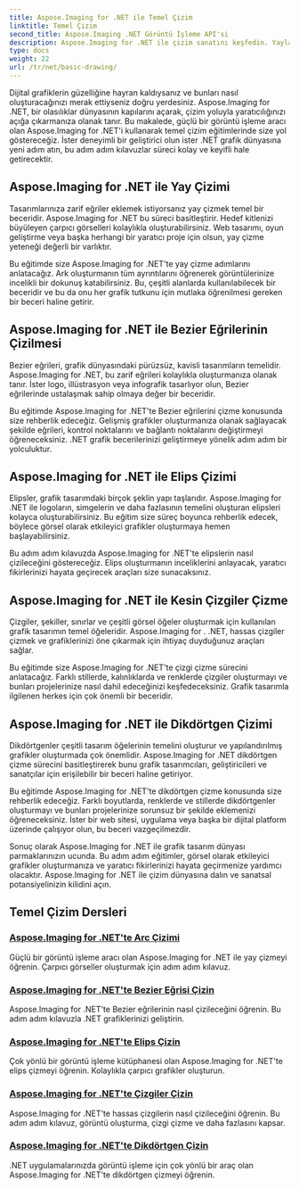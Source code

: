 ```yaml
---
title: Aspose.Imaging for .NET ile Temel Çizim
linktitle: Temel Çizim
second_title: Aspose.Imaging .NET Görüntü İşleme API'si
description: Aspose.Imaging for .NET ile çizim sanatını keşfedin. Yaylar, Bezier eğrileri, elipsler, çizgiler ve dikdörtgenler hakkında adım adım kılavuzlarla çarpıcı görseller oluşturun.
type: docs
weight: 22
url: /tr/net/basic-drawing/
---
```


Dijital grafiklerin güzelliğine hayran kaldıysanız ve bunları nasıl oluşturacağınızı merak ettiyseniz doğru yerdesiniz. Aspose.Imaging for .NET, bir olasılıklar dünyasının kapılarını açarak, çizim yoluyla yaratıcılığınızı açığa çıkarmanıza olanak tanır. Bu makalede, güçlü bir görüntü işleme aracı olan Aspose.Imaging for .NET'i kullanarak temel çizim eğitimlerinde size yol göstereceğiz. İster deneyimli bir geliştirici olun ister .NET grafik dünyasına yeni adım atın, bu adım adım kılavuzlar süreci kolay ve keyifli hale getirecektir.

## Aspose.Imaging for .NET ile Yay Çizimi

Tasarımlarınıza zarif eğriler eklemek istiyorsanız yay çizmek temel bir beceridir. Aspose.Imaging for .NET bu süreci basitleştirir. Hedef kitlenizi büyüleyen çarpıcı görselleri kolaylıkla oluşturabilirsiniz. Web tasarımı, oyun geliştirme veya başka herhangi bir yaratıcı proje için olsun, yay çizme yeteneği değerli bir varlıktır.

Bu eğitimde size Aspose.Imaging for .NET'te yay çizme adımlarını anlatacağız. Ark oluşturmanın tüm ayrıntılarını öğrenerek görüntülerinize incelikli bir dokunuş katabilirsiniz. Bu, çeşitli alanlarda kullanılabilecek bir beceridir ve bu da onu her grafik tutkunu için mutlaka öğrenilmesi gereken bir beceri haline getirir.

## Aspose.Imaging for .NET ile Bezier Eğrilerinin Çizilmesi

Bezier eğrileri, grafik dünyasındaki pürüzsüz, kavisli tasarımların temelidir. Aspose.Imaging for .NET, bu zarif eğrileri kolaylıkla oluşturmanıza olanak tanır. İster logo, illüstrasyon veya infografik tasarlıyor olun, Bezier eğrilerinde ustalaşmak sahip olmaya değer bir beceridir.

Bu eğitimde Aspose.Imaging for .NET'te Bezier eğrilerini çizme konusunda size rehberlik edeceğiz. Gelişmiş grafikler oluşturmanıza olanak sağlayacak şekilde eğrileri, kontrol noktalarını ve bağlantı noktalarını değiştirmeyi öğreneceksiniz. .NET grafik becerilerinizi geliştirmeye yönelik adım adım bir yolculuktur.

## Aspose.Imaging for .NET ile Elips Çizimi

Elipsler, grafik tasarımdaki birçok şeklin yapı taşlarıdır. Aspose.Imaging for .NET ile logoların, simgelerin ve daha fazlasının temelini oluşturan elipsleri kolayca oluşturabilirsiniz. Bu eğitim size süreç boyunca rehberlik edecek, böylece görsel olarak etkileyici grafikler oluşturmaya hemen başlayabilirsiniz.

Bu adım adım kılavuzda Aspose.Imaging for .NET'te elipslerin nasıl çizileceğini göstereceğiz. Elips oluşturmanın inceliklerini anlayacak, yaratıcı fikirlerinizi hayata geçirecek araçları size sunacaksınız.

## Aspose.Imaging for .NET ile Kesin Çizgiler Çizme

Çizgiler, şekiller, sınırlar ve çeşitli görsel öğeler oluşturmak için kullanılan grafik tasarımın temel öğeleridir. Aspose.Imaging for . .NET, hassas çizgiler çizmek ve grafiklerinizi öne çıkarmak için ihtiyaç duyduğunuz araçları sağlar.

Bu eğitimde size Aspose.Imaging for .NET'te çizgi çizme sürecini anlatacağız. Farklı stillerde, kalınlıklarda ve renklerde çizgiler oluşturmayı ve bunları projelerinize nasıl dahil edeceğinizi keşfedeceksiniz. Grafik tasarımla ilgilenen herkes için çok önemli bir beceridir.

## Aspose.Imaging for .NET ile Dikdörtgen Çizimi

Dikdörtgenler çeşitli tasarım öğelerinin temelini oluşturur ve yapılandırılmış grafikler oluşturmada çok önemlidir. Aspose.Imaging for .NET dikdörtgen çizme sürecini basitleştirerek bunu grafik tasarımcıları, geliştiricileri ve sanatçılar için erişilebilir bir beceri haline getiriyor.

Bu eğitimde Aspose.Imaging for .NET'te dikdörtgen çizme konusunda size rehberlik edeceğiz. Farklı boyutlarda, renklerde ve stillerde dikdörtgenler oluşturmayı ve bunları projelerinize sorunsuz bir şekilde eklemenizi öğreneceksiniz. İster bir web sitesi, uygulama veya başka bir dijital platform üzerinde çalışıyor olun, bu beceri vazgeçilmezdir.

Sonuç olarak Aspose.Imaging for .NET ile grafik tasarım dünyası parmaklarınızın ucunda. Bu adım adım eğitimler, görsel olarak etkileyici grafikler oluşturmanıza ve yaratıcı fikirlerinizi hayata geçirmenize yardımcı olacaktır. Aspose.Imaging for .NET ile çizim dünyasına dalın ve sanatsal potansiyelinizin kilidini açın.
## Temel Çizim Dersleri
### [Aspose.Imaging for .NET'te Arc Çizimi](./draw-arc/)
Güçlü bir görüntü işleme aracı olan Aspose.Imaging for .NET ile yay çizmeyi öğrenin. Çarpıcı görseller oluşturmak için adım adım kılavuz.
### [Aspose.Imaging for .NET'te Bezier Eğrisi Çizin](./draw-bezier-curve/)
Aspose.Imaging for .NET'te Bezier eğrilerinin nasıl çizileceğini öğrenin. Bu adım adım kılavuzla .NET grafiklerinizi geliştirin.
### [Aspose.Imaging for .NET'te Elips Çizin](./draw-ellipse/)
Çok yönlü bir görüntü işleme kütüphanesi olan Aspose.Imaging for .NET'te elips çizmeyi öğrenin. Kolaylıkla çarpıcı grafikler oluşturun.
### [Aspose.Imaging for .NET'te Çizgiler Çizin](./draw-lines/)
Aspose.Imaging for .NET'te hassas çizgilerin nasıl çizileceğini öğrenin. Bu adım adım kılavuz, görüntü oluşturma, çizgi çizme ve daha fazlasını kapsar.
### [Aspose.Imaging for .NET'te Dikdörtgen Çizin](./draw-rectangle/)
.NET uygulamalarınızda görüntü işleme için çok yönlü bir araç olan Aspose.Imaging for .NET'te dikdörtgen çizmeyi öğrenin.